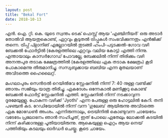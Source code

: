 ```yaml
---
layout: post
title: "Bekal Fort"
date: 2018-10-13
---
```


എൻ. ഐ. റ്റി. കെ. യുടെ സ്വന്തം ടെക് ഫെസ്റ്റ് ആയ 'എഞ്ചിനീയർ' ഒരു അടാർ തോൽവി ആയതുകൊണ്ട്, ഏറ്റവും കൂടുതൽ ട്രിപ്പുകൾ സംഭവിക്കുന്നതും എൻജിക്ക് തന്നെ. ട്രിപ്പ് പ്ളാനിങ് എല്ലോറയിൽ തുടങ്ങി ഹംപി-പട്ടടക്കൽ-ഗോവ വഴി ബേക്കൽ ഫോർട്ടിൽ (കേരളത്തിലെ ഏറ്റവും വലിയ കോട്ട) എത്തി നിന്നു. എന്തായാലും കാസർഗോഡ് പോവല്ലേ, ബേക്കലിൽ നിന്ന് തിരിക്കും വഴി അനന്തപുര തടാക ക്ഷേത്രത്തിൽ (കേരളത്തിലെ ഏക തടാക ക്ഷേത്രം) കൂടി പോകാമെന്നു തീരുമാനിച്ചു. സസ്യബുക്കായ ബബിയ എന്ന മുതലയാണ് അവിടത്തെ ഹൈലൈറ്റ്. 

മംഗലാപുരം സെൻട്രൽ റെയിൽവേ സ്റ്റേഷനിൽ നിന്ന് 7: 40 നുള്ള വണ്ടിക്ക് ഞാനും സജിയും യാത്ര തിരിച്ചു. ഏകദേശം ഒന്നേകാൽ മണിക്കൂറു കൊണ്ട് ബേക്കൽ ഫോർട്ട് സ്റ്റേഷനിൽ എത്തി. സ്റ്റേഷനിൽ നിന്ന് നടക്കാവുന്ന ദൂരമേയുള്ളൂ. പോകുന്ന വഴിക്ക് 'Jyothi' എന്ന പേരുള്ള ഒരു ഹോട്ടലിൽ കേറി. തനി പഴഞ്ചൻ കട. റേഡിയോയിൽ നിന്ന് വന്ന 'ഗുലേബ' ആയിരുന്നു അവിടത്തെ ഏക മോഡേൺ അംശം. എന്നിരുന്നാലും, ട്രെയിനിൽ കൊണ്ടുവന്ന ചായേടേം വടേടേം പ്രലോഭനം ഞാൻ സഹിച്ചത്, ഇത് പോലെ ഏതേലും ലോക്കൽ കടയിൽ നിന്ന് കഴിക്കാനുള്ള പൂതിയായിരുന്നു.  ആകെയുള്ള ഐറ്റം ആയ നെയ് പത്തിരിയും കടലയും ഓർഡർ ചെയ്തു. കൂടെ ചായേം.
